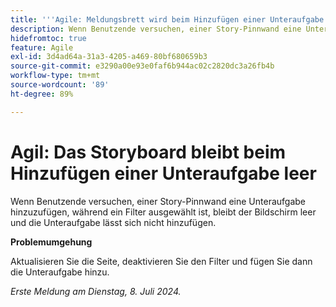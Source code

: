 ```yaml
---
title: '''Agile: Meldungsbrett wird beim Hinzufügen einer Unteraufgabe leer gelassen'
description: Wenn Benutzende versuchen, einer Story-Pinnwand eine Unteraufgabe hinzuzufügen, während ein Filter ausgewählt ist, bleibt der Bildschirm leer und die Unteraufgabe lässt sich nicht hinzufügen.
hidefromtoc: true
feature: Agile
exl-id: 3d4ad64a-31a3-4205-a469-80bf680659b3
source-git-commit: e3290a00e93e0faf6b944ac02c2820dc3a26fb4b
workflow-type: tm+mt
source-wordcount: '89'
ht-degree: 89%

---
```


# Agil: Das Storyboard bleibt beim Hinzufügen einer Unteraufgabe leer


<!--
>[!NOTE]
>
>This issue was fixed on July 18, 2024.
-->

Wenn Benutzende versuchen, einer Story-Pinnwand eine Unteraufgabe hinzuzufügen, während ein Filter ausgewählt ist, bleibt der Bildschirm leer und die Unteraufgabe lässt sich nicht hinzufügen.

**Problemumgehung**

Aktualisieren Sie die Seite, deaktivieren Sie den Filter und fügen Sie dann die Unteraufgabe hinzu.

_Erste Meldung am Dienstag, 8. Juli 2024._
